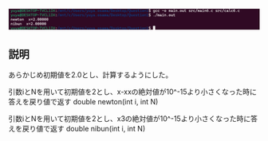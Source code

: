 ![](toi6.png)

## 説明
あらかじめ初期値を2.0とし、計算するようにした。

引数iとNを用いて初期値を2とし、x-xxの絶対値が10^-15より小さくなった時に答えを戻り値で返す
double newton(int i, int N)

引数iとNを用いて初期値を2とし、x3の絶対値が10^-15より小さくなった時に答えを戻り値で返す
double nibun(int i, int N)
